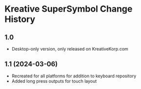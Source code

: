 Kreative SuperSymbol Change History
====================

1.0
----------------
* Desktop-only version, only released on KreativeKorp.com

1.1 (2024-03-06)
----------------
* Recreated for all platforms for addition to keyboard repository
* Added long press outputs for touch layout
